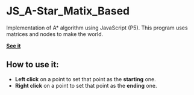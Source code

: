 # JS_A-Star_Matix_Based
Implementation of A* algorithm using JavaScript (P5). This program uses matrices and nodes to make the world. 

**[See it](https://jkutkutarchive.github.io/JS-A_Star-Path-Finding-Matrices/)**

## How to use it:
- **Left click** on a point to set that point as the **starting** one.
- **Right click** on a point to set that point as the **ending** one.
